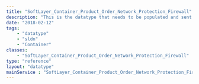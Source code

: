 ```yaml
---
title: "SoftLayer_Container_Product_Order_Network_Protection_Firewall"
description: "This is the datatype that needs to be populated and sent to SoftLayer_Product_Order::placeOrder. This datatype has everything required to place a hardware firewall order with SoftLayer. "
date: "2018-02-12"
tags:
    - "datatype"
    - "sldn"
    - "Container"
classes:
    - "SoftLayer_Container_Product_Order_Network_Protection_Firewall"
type: "reference"
layout: "datatype"
mainService : "SoftLayer_Container_Product_Order_Network_Protection_Firewall"
---
```

